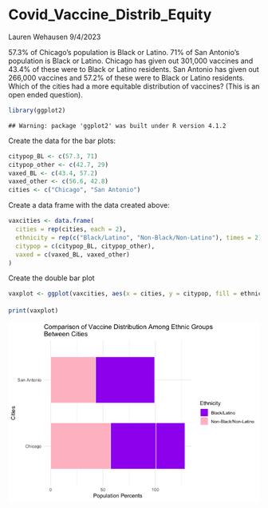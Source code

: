 Covid\_Vaccine\_Distrib\_Equity
================
Lauren Wehausen
9/4/2023

57.3% of Chicago’s population is Black or Latino. 71% of San Antonio’s
population is Black or Latino. Chicago has given out 301,000 vaccines
and 43.4% of these were to Black or Latino residents. San Antonio has
given out 266,000 vaccines and 57.2% of these were to Black or Latino
residents. Which of the cities had a more equitable distribution of
vaccines? (This is an open ended question).

``` r
library(ggplot2)
```

    ## Warning: package 'ggplot2' was built under R version 4.1.2

Create the data for the bar plots:

``` r
citypop_BL <- c(57.3, 71)
citypop_other <- c(42.7, 29)
vaxed_BL <- c(43.4, 57.2)
vaxed_other <- c(56.6, 42.8)
cities <- c("Chicago", "San Antonio")
```

Create a data frame with the data created above:

``` r
vaxcities <- data.frame(
  cities = rep(cities, each = 2),
  ethnicity = rep(c("Black/Latino", "Non-Black/Non-Latino"), times = 2),
  citypop = c(citypop_BL, citypop_other),
  vaxed = c(vaxed_BL, vaxed_other)
)
```

Create the double bar plot

``` r
vaxplot <- ggplot(vaxcities, aes(x = cities, y = citypop, fill = ethnicity)) + geom_bar(stat = "identity", position = "stack", width = 0.7, color = "white") + geom_bar(aes(x = cities, y = vaxed), stat = "identity", position = "stack", width = 0.7, color = "white") + labs(y = "Population Percents", x = "Cities", title = "Comparison of Vaccine Distribution Among Ethnic Groups\nBetween Cities") + theme_minimal() + scale_fill_manual(values = c("purple", "pink")) + scale_linetype_manual(values = c("solid", "solid")) + guides(fill = guide_legend(title = "Ethnicity"), linetype = guide_legend(title = "Vaccine Distribution")) + coord_flip()

print(vaxplot)
```

![](Covid_Vaccine_Distrib_Equity_files/figure-gfm/unnamed-chunk-4-1.png)<!-- -->
